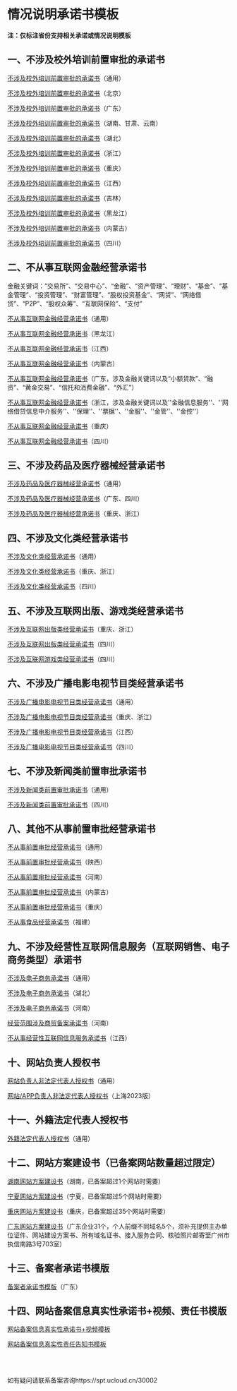 # 情况说明承诺书模板



**注：仅标注省份支持相关承诺或情况说明模板**



## 一、不涉及校外培训前置审批的承诺书

[不涉及校外培训前置审批的承诺书](https://www-s.ucloud.cn/2022/04/889b716d227108b5c30f2b24dd6416f0_1650422905141.docx)（通用）

[不涉及校外培训前置审批的承诺书](https://www-s.ucloud.cn/2022/04/b31fe67dcf48190da459a4ef7e7d6e5b_1650422830310.docx)（北京）

[不涉及校外培训前置审批的承诺书](https://www-s.ucloud.cn/2022/04/bfd62fb03d98c6024e9100a711795165_1650422830314.docx)（广东）

[不涉及校外培训前置审批的承诺书](https://www-s.ucloud.cn/2023/04/f93b58962de4bafcc9d06c4b2d9ac056_1682584046116.docx)（湖南、甘肃、云南）

[不涉及校外培训前置审批的承诺书](https://www-s.ucloud.cn/2022/04/cd97f4028230cdb3e5164ec0836264e0_1650422830318.doc)（湖北）

[不涉及校外培训前置审批的承诺书](https://www-s.ucloud.cn/2022/04/ca7f98a62db0dd314cff52e9a7ca8033_1650422905142.docx)（浙江）

[不涉及校外培训前置审批的承诺书](https://www-s.ucloud.cn/2023/02/1a7fecf80cf68d68638fcf9049da10b0_1677211203185.docx)（重庆）

[不涉及校外培训前置审批的承诺书](https://www-s.ucloud.cn/2022/04/89d499f87c51803a522839c047415a61_1650422905140.docx)（江西）

[不涉及校外培训前置审批的承诺书](https://www-s.ucloud.cn/2022/04/e133b611eacdbe707bc91251e1ebf7c1_1650422905138.docx)（吉林）

[不涉及校外培训前置审批的承诺书](https://www-s.ucloud.cn/2022/05/743918d69b87495a826855badb41a946_1653015631926.docx)（黑龙江）

[不涉及校外培训前置审批的承诺书](https://www-s.ucloud.cn/2022/05/1a313190f1af0d4d6ef7a0cc44140d63_1653467820659.docx)（内蒙古）

[不涉及校外培训前置审批的承诺书](https://www-s.ucloud.cn/2023/04/3a64386f54e4f0aae0738cdeef7dddee_1682227898719.docx)（四川）



## 二、不从事互联网金融经营承诺书

金融关键词：“交易所”、“交易中心”、“金融”、“资产管理”、“理财”、“基金”、“基金管理”、“投资管理”、“财富管理”、“股权投资基金”、“网贷”、“网络借贷”、“P2P”、“股权众筹”、“互联网保险”、“支付”

[不从事互联网金融经营承诺书](https://static.ucloud.cn/d738295c04a6afd35ce101c241940cfc.doc)（通用）

[不从事互联网金融经营承诺书](https://static.ucloud.cn/0321b6b22e4ebfb5bfe274534bb767b2.docx)（黑龙江）

[不从事互联网金融经营承诺书](https://static.ucloud.cn/7ae16b0fc121c74cb4a86a791da5430a.docx)（江西）

[不从事互联网金融经营承诺书](https://www-s.ucloud.cn/2023/04/7d92304c51075cf3f1e41a8e26f8e839_1681888590387.docx)（内蒙古）

[不从事互联网金融经营承诺书](https://static.ucloud.cn/cf4fadda12a73644ec7384d13e43dc9c.docx)（广东，涉及金融关键词以及“小额贷款”、“融资”、“黄金交易”、“信托和消费金融”、“外汇”）

[不从事互联网金融经营承诺书](https://static.ucloud.cn/8d680dcd0af0d9980a3afb8748e8d5f7.docx)（浙江，涉及金融关键词以及''金融信息服务''、''网络借贷信息中介服务''、''保理''、''票据''、''金服''、''金管''、''金控''）

[不从事互联网金融经营承诺书](https://www-s.ucloud.cn/2023/02/8f28012eee14b5bcb6810ad93de0a503_1677211203187.doc)（重庆）

[不从事互联网金融经营承诺书](https://www-s.ucloud.cn/2023/04/8b54b4429f0473c057f2b30bb790ac0d_1682228499593.docx)（四川）



## 三、不涉及药品及医疗器械经营承诺书

[不涉及药品及医疗器械经营承诺书](https://static.ucloud.cn/b39098b9e63f0c3fefb30ce87d44864f.docx)（通用）

[不涉及药品及医疗器械经营承诺书](https://www-s.ucloud.cn/2023/04/95a496b5edd554a85a985041976566c7_1682226529509.docx)（广东、四川）

[不涉及药品及医疗器械经营承诺书](https://www-s.ucloud.cn/2023/02/77ab3856a59148323bfec3418aaf42e2_1677214442593.docx)（重庆、浙江）



## 四、不涉及文化类经营承诺书

[不涉及文化类经营承诺书](https://www-s.ucloud.cn/2022/03/4e30cc10c8ecd0705e2cece21b04c8df_1648437768920.docx)（通用）

[不涉及文化类经营承诺书](https://www-s.ucloud.cn/2023/02/f68ed3757d0e8a197aca94b7a27b431e_1677211203143.docx)（重庆、浙江）

[不涉及文化类经营承诺书](https://www-s.ucloud.cn/2023/04/761cb1cd4f2748ac64c84b145791caf6_1682228562504.docx)（四川）



## 五、不涉及互联网出版、游戏类经营承诺书

[不涉及互联网出版类经营承诺书](https://www-s.ucloud.cn/2023/02/861146facf1ba750100e8d1edbf06817_1677211203137.docx)（重庆、浙江）

[不涉及互联网出版类经营承诺书](https://www-s.ucloud.cn/2023/04/afb5d11879f6237911799d45faf46ba5_1682228666739.docx)（四川）

[不涉及互联网游戏类经营承诺书](https://www-s.ucloud.cn/2023/04/1b2cae5c4c8cc35897f95c2e966f8e47_1682228666740.docx)（四川）



## 六、不涉及广播电影电视节目类经营承诺书

[不涉及广播电影电视节目类经营承诺书](https://www-s.ucloud.cn/2023/02/c0ec216e657232b31db11b5a24542edf_1677212879822.docx)（通用）

[不涉及广播电影电视节目类经营承诺书](https://www-s.ucloud.cn/2023/02/3a63019eaf57a50a979920efbb85c550_1677212879821.docx)（重庆、浙江）

[不涉及广播电影电视节目类经营承诺书](https://www-s.ucloud.cn/2023/02/c4ce91f0223100e45ef89d162eb54d78_1677212879784.docx)（江西）

[不涉及广播电影电视节目类经营承诺书](https://www-s.ucloud.cn/2023/04/2f54c7b3acfb580290c67813d1c62667_1682228746023.docx)（四川）



## 七、不涉及新闻类前置审批承诺书

[不涉及新闻类前置审批承诺书](https://www-s.ucloud.cn/2023/04/30e79b795813ed083cd81f0c35ab9cdf_1680604474279.docx)（通用）

[不涉及新闻类前置审批承诺书](https://www-s.ucloud.cn/2023/04/ee201de919482c5a1a16efe78d2ea2de_1682228811303.docx)（四川）



## 八、其他不从事前置审批经营承诺书

[不从事前置审批经营承诺书](https://www-s.ucloud.cn/2022/05/c323d3f6cd13c790c767a8c940fc2a15_1653468176728.docx)（通用）

[不从事前置审批经营承诺书](https://static.ucloud.cn/8a4400eb14bc4fe3c2c4976586d3cc0d.docx)（陕西）

[不从事前置审批经营承诺书](https://static.ucloud.cn/b9d92e83a03004ef9a7885fddee80b19.doc)（河南）

[不从事前置审批经营承诺书](https://www-s.ucloud.cn/2022/05/e6762f8e5d3d59fdae5d7bcfa6f32068_1653468176730.docx)（内蒙古）

[不从事前置审批经营承诺书](https://www-s.ucloud.cn/2023/02/ae68270cf732f9fc0357706ca016eb80_1677212596977.docx)（重庆）

[不从事食品经营承诺书](https://www-s.ucloud.cn/2022/09/7bf6e097e8c19243337469be77fe3176_1664421012500.docx)（福建）



## 九、不涉及经营性互联网信息服务（互联网销售、电子商务类型）承诺书

[不涉及电子商务承诺书](https://www-s.ucloud.cn/2022/05/f1c9c610e36dac50a58d211259c6e05a_1652325952283.doc)（通用）

[不涉及电子商务承诺书](https://www-s.ucloud.cn/2023/03/bca5dc3afc1a7058d06d23bf7f935183_1678759036150.docx)（湖北）

[不涉及电子商务承诺书](https://static.ucloud.cn/6ab47286d98de344ac83514ac9cbf03b.docx)（河南）

[经营范围涉及商贸备案承诺书](https://static.ucloud.cn/1bd0067298a5d7a77723bf883f995709.doc)（河南）

[不从事经营性互联网信息服务承诺书](https://static.ucloud.cn/6b968b995e4803c51a47f6f4a0adf997.doc)（江西）



## 十、网站负责人授权书

[网站负责人非法定代表人授权书](https://static.ucloud.cn/86e054747cb343e3f143bdb7a180796e.doc)（通用）

[网站/APP负责人非法定代表人授权书](https://www-s.ucloud.cn/2023/01/6eb4e29c7f99e52094a88dc2be2665f7_1672738616093.docx)（上海2023版）



## 十一、外籍法定代表人授权书

[外籍法定代表人授权书](https://static.ucloud.cn/211294cf220e6977e71dea758ee9c21c.doc)（通用）



## 十二、网站方案建设书（已备案网站数量超过限定）

[湖南网站方案建设书](https://www-s.ucloud.cn/2022/05/06efc5ce9764df586e7985ee1b8303b3_1651831871358.doc)（湖南，已备案超过1个网站时需要）

[宁夏网站方案建设书](https://static.ucloud.cn/b7e8220b0e81cac971e2a728b729bee4.docx)（宁夏，已备案超过5个网站时需要）

[重庆网站方案建设书](https://static.ucloud.cn/6ae5aecd5c18d6bd59de3ecad37ed177.docx)（重庆，已备案超过35个网站时需要）

[广东网站方案建设书](https://static.ucloud.cn/b7e8220b0e81cac971e2a728b729bee4.docx)（广东企业31个，个人前缀不同域名5个，须补充提供主办单位证件、网站建设方案书、所有域名证书、接入服务合同、核验照片邮寄至广州市执信南路3号703室）



## 十三、备案者承诺书模版

[备案者承诺书模版](https://static.ucloud.cn/04f968821a7720a380c33fcaf63ff336.docx)（广东）



## 十四、网站备案信息真实性承诺书+视频、责任书模版

[网站备案信息真实性承诺书+视频模板](https://www-s.ucloud.cn/2022/03/7aef9f1ddfd30cfecef26d91c7e56ede_1647400339674.doc)

[网站备案信息真实性责任告知书模板](https://www-s.ucloud.cn/2022/03/4ffee20497c7f4803174a58854d74fdc_1647400423856.doc)

<br/>

<br/>

如有疑问请联系备案咨询https://spt.ucloud.cn/30002

<br/>

